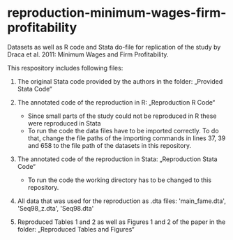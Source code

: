 # reproduction-minimum-wages-firm-profitability

Datasets as well as R code and Stata do-file for replication of the study by Draca et al. 2011:  Minimum Wages and Firm Profitability.

This respository includes following files:

1. The original Stata code provided by the authors in the folder: „Provided Stata Code“

2.  The annotated code of the reproduction in R: „Reproduction R Code“
	- Since small parts of the study could not be reproduced in R these were reproduced in Stata
	- To run the code the data files have to be imported correctly. To do that, change the file paths of the importing commands in lines 37, 39 and 658 to the file path of the datasets in this repository.

3. The annotated code of the reproduction in Stata: „Reproduction Stata Code“
	- To run the code the working directory has to be changed to this repository.

4. All data that was used for the reproduction as .dta files: 'main_fame.dta', 'Seq98_z.dta', 'Seq98.dta'

5. Reproduced Tables 1 and 2 as well as Figures 1 and 2 of the paper in the folder: „Reproduced Tables and Figures“
